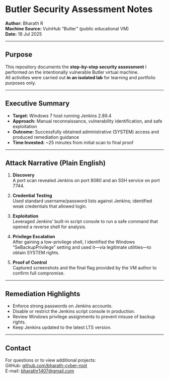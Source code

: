 # Butler Security Assessment Notes  
**Author:** Bharath R    
**Machine Source:** VulnHub “Butler” (public educational VM)  
**Date:** 18 Jul 2025

---

## Purpose
This repository documents the **step-by-step security assessment** I performed on the intentionally vulnerable Butler virtual machine.  
All activities were carried out **in an isolated lab** for learning and portfolio purposes only.

---

## Executive Summary
- **Target:** Windows 7 host running Jenkins 2.89.4  
- **Approach:** Manual reconnaissance, vulnerability identification, and safe exploitation  
- **Outcome:** Successfully obtained administrative (SYSTEM) access and produced remediation guidance  
- **Time Invested:** ~25 minutes from initial scan to final proof

---

## Attack Narrative (Plain English)

1. **Discovery**  
   A port scan revealed Jenkins on port 8080 and an SSH service on port 7744.

2. **Credential Testing**  
   Used standard username/password lists against Jenkins; identified weak credentials that allowed login.

3. **Exploitation**  
   Leveraged Jenkins’ built-in script console to run a safe command that opened a reverse shell for analysis.

4. **Privilege Escalation**  
   After gaining a low-privilege shell, I identified the Windows “SeBackupPrivilege” setting and used it—via legitimate utilities—to obtain SYSTEM rights.

5. **Proof of Control**  
   Captured screenshots and the final flag provided by the VM author to confirm full compromise.

---

## Remediation Highlights
- Enforce strong passwords on Jenkins accounts.  
- Disable or restrict the Jenkins script console in production.  
- Review Windows privilege assignments to prevent misuse of backup rights.  
- Keep Jenkins updated to the latest LTS version.

---


## Contact
For questions or to view additional projects:  
GitHub: [github.com/bharath-cyber-root](https://github.com/bharath-cyber-root)  
E-mail: bharathr1407@gmail.com
